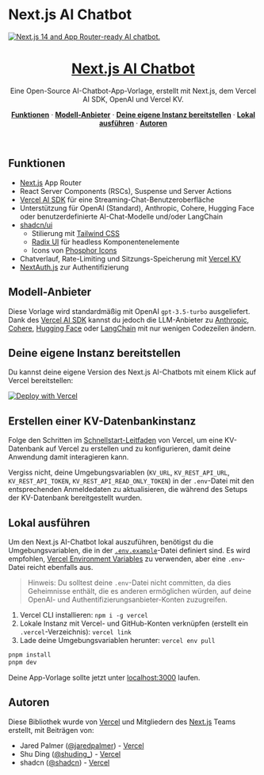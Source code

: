# **Next.js AI Chatbot**

<a href="https://chat.vercel.ai/">
  <img alt="Next.js 14 and App Router-ready AI chatbot." src="https://chat.vercel.ai/opengraph-image.png">
  <h1 align="center">Next.js AI Chatbot</h1>
</a>

<p align="center">
  Eine Open-Source AI-Chatbot-App-Vorlage, erstellt mit Next.js, dem Vercel AI SDK, OpenAI und Vercel KV.
</p>

<p align="center">
  <a href="#features"><strong>Funktionen</strong></a> ·
  <a href="#model-providers"><strong>Modell-Anbieter</strong></a> ·
  <a href="#deploy-your-own"><strong>Deine eigene Instanz bereitstellen</strong></a> ·
  <a href="#running-locally"><strong>Lokal ausführen</strong></a> ·
  <a href="#authors"><strong>Autoren</strong></a>
</p>
<br/>

## Funktionen

- [Next.js](https://nextjs.org) App Router
- React Server Components (RSCs), Suspense und Server Actions
- [Vercel AI SDK](https://sdk.vercel.ai/docs) für eine Streaming-Chat-Benutzeroberfläche
- Unterstützung für OpenAI (Standard), Anthropic, Cohere, Hugging Face oder benutzerdefinierte AI-Chat-Modelle und/oder LangChain
- [shadcn/ui](https://ui.shadcn.com)
  - Stilierung mit [Tailwind CSS](https://tailwindcss.com)
  - [Radix UI](https://radix-ui.com) für headless Komponentenelemente
  - Icons von [Phosphor Icons](https://phosphoricons.com)
- Chatverlauf, Rate-Limiting und Sitzungs-Speicherung mit [Vercel KV](https://vercel.com/storage/kv)
- [NextAuth.js](https://github.com/nextauthjs/next-auth) zur Authentifizierung

## Modell-Anbieter

Diese Vorlage wird standardmäßig mit OpenAI `gpt-3.5-turbo` ausgeliefert. Dank des [Vercel AI SDK](https://sdk.vercel.ai/docs) kannst du jedoch die LLM-Anbieter zu [Anthropic](https://anthropic.com), [Cohere](https://cohere.com/), [Hugging Face](https://huggingface.co) oder [LangChain](https://js.langchain.com) mit nur wenigen Codezeilen ändern.

## Deine eigene Instanz bereitstellen

Du kannst deine eigene Version des Next.js AI-Chatbots mit einem Klick auf Vercel bereitstellen:

[![Deploy with Vercel](https://vercel.com/button)](https://vercel.com/new/clone?demo-title=Next.js+Chat&demo-description=A+full-featured%2C+hackable+Next.js+AI+chatbot+built+by+Vercel+Labs&demo-url=https%3A%2F%2Fchat.vercel.ai%2F&demo-image=%2F%2Fimages.ctfassets.net%2Fe5382hct74si%2F4aVPvWuTmBvzM5cEdRdqeW%2F4234f9baf160f68ffb385a43c3527645%2FCleanShot_2023-06-16_at_17.09.21.png&project-name=Next.js+Chat&repository-name=nextjs-chat&repository-url=https%3A%2F%2Fgithub.com%2Fvercel-labs%2Fai-chatbot&from=templates&skippable-integrations=1&env=OPENAI_API_KEY%2CAUTH_SECRET&envDescription=How+to+get+these+env+vars&envLink=https%3A%2F%2Fgithub.com%2Fvercel-labs%2Fai-chatbot%2Fblob%2Fmain%2F.env.example&teamCreateStatus=hidden&stores=[{"type":"kv"}])

## Erstellen einer KV-Datenbankinstanz

Folge den Schritten im [Schnellstart-Leitfaden](https://vercel.com/docs/storage/vercel-kv/quickstart#create-a-kv-database) von Vercel, um eine KV-Datenbank auf Vercel zu erstellen und zu konfigurieren, damit deine Anwendung damit interagieren kann.

Vergiss nicht, deine Umgebungsvariablen (`KV_URL`, `KV_REST_API_URL`, `KV_REST_API_TOKEN`, `KV_REST_API_READ_ONLY_TOKEN`) in der `.env`-Datei mit den entsprechenden Anmeldedaten zu aktualisieren, die während des Setups der KV-Datenbank bereitgestellt wurden.

## Lokal ausführen

Um den Next.js AI-Chatbot lokal auszuführen, benötigst du die Umgebungsvariablen, die in der [`.env.example`](.env.example)-Datei definiert sind. Es wird empfohlen, [Vercel Environment Variables](https://vercel.com/docs/projects/environment-variables) zu verwenden, aber eine `.env`-Datei reicht ebenfalls aus.

> Hinweis: Du solltest deine `.env`-Datei nicht committen, da dies Geheimnisse enthält, die es anderen ermöglichen würden, auf deine OpenAI- und Authentifizierungsanbieter-Konten zuzugreifen.

1. Vercel CLI installieren: `npm i -g vercel`
2. Lokale Instanz mit Vercel- und GitHub-Konten verknüpfen (erstellt ein `.vercel`-Verzeichnis): `vercel link`
3. Lade deine Umgebungsvariablen herunter: `vercel env pull`

```bash
pnpm install
pnpm dev
```

Deine App-Vorlage sollte jetzt unter [localhost:3000](http://localhost:3000/) laufen.

## Autoren

Diese Bibliothek wurde von [Vercel](https://vercel.com) und Mitgliedern des [Next.js](https://nextjs.org) Teams erstellt, mit Beiträgen von:

- Jared Palmer ([@jaredpalmer](https://twitter.com/jaredpalmer)) - [Vercel](https://vercel.com)
- Shu Ding ([@shuding\_](https://twitter.com/shuding_)) - [Vercel](https://vercel.com)
- shadcn ([@shadcn](https://twitter.com/shadcn)) - [Vercel](https://vercel.com)

